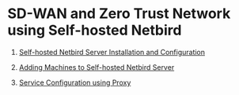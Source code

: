 # SD-WAN and Zero Trust Network using Self-hosted Netbird

1. [Self-hosted Netbird Server Installation and Configuration](https://code.cloud-connect.asia/researchproject/networking/netbird/-/blob/master/Self-hosted%20Netbird%20Server%20Installation%20and%20Configuration.md)

2. [Adding Machines to Self-hosted Netbird Server](https://code.cloud-connect.asia/researchproject/networking/netbird/-/blob/master/Adding%20Machines%20to%20Self-hosted%20Netbird%20Server.md)

3. [Service Configuration using Proxy](https://code.cloud-connect.asia/researchproject/networking/netbird/-/blob/master/Service%20Configuration%20using%20Proxy.md)
